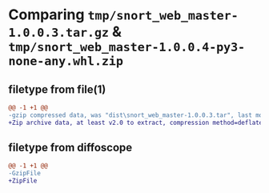 # Comparing `tmp/snort_web_master-1.0.0.3.tar.gz` & `tmp/snort_web_master-1.0.0.4-py3-none-any.whl.zip`

## filetype from file(1)

```diff
@@ -1 +1 @@
-gzip compressed data, was "dist\snort_web_master-1.0.0.3.tar", last modified: Sun Jun 25 18:19:56 2023, max compression
+Zip archive data, at least v2.0 to extract, compression method=deflate
```

## filetype from diffoscope

```diff
@@ -1 +1 @@
-GzipFile
+ZipFile
```

